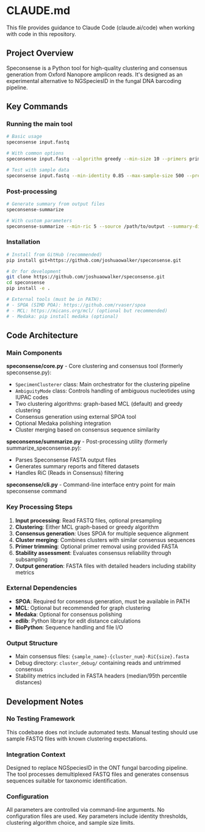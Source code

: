 # CLAUDE.md

This file provides guidance to Claude Code (claude.ai/code) when working with code in this repository.

## Project Overview

Speconsense is a Python tool for high-quality clustering and consensus generation from Oxford Nanopore amplicon reads. It's designed as an experimental alternative to NGSpeciesID in the fungal DNA barcoding pipeline.

## Key Commands

### Running the main tool
```bash
# Basic usage
speconsense input.fastq

# With common options
speconsense input.fastq --algorithm greedy --min-size 10 --primers primers.fasta --medaka

# Test with sample data
speconsense input.fastq --min-identity 0.85 --max-sample-size 500 --presample 1000
```

### Post-processing
```bash
# Generate summary from output files
speconsense-summarize

# With custom parameters
speconsense-summarize --min-ric 5 --source /path/to/output --summary-dir MyResults
```

### Installation
```bash
# Install from GitHub (recommended)
pip install git+https://github.com/joshuaowalker/speconsense.git

# Or for development
git clone https://github.com/joshuaowalker/speconsense.git
cd speconsense
pip install -e .

# External tools (must be in PATH):
# - SPOA (SIMD POA): https://github.com/rvaser/spoa
# - MCL: https://micans.org/mcl/ (optional but recommended)
# - Medaka: pip install medaka (optional)
```

## Code Architecture

### Main Components

**speconsense/core.py** - Core clustering and consensus tool (formerly speconsense.py):
- `SpecimenClusterer` class: Main orchestrator for the clustering pipeline
- `AmbiguityMode` class: Controls handling of ambiguous nucleotides using IUPAC codes
- Two clustering algorithms: graph-based MCL (default) and greedy clustering
- Consensus generation using external SPOA tool
- Optional Medaka polishing integration
- Cluster merging based on consensus sequence similarity

**speconsense/summarize.py** - Post-processing utility (formerly summarize_speconsense.py):
- Parses Speconsense FASTA output files
- Generates summary reports and filtered datasets
- Handles RiC (Reads in Consensus) filtering

**speconsense/cli.py** - Command-line interface entry point for main speconsense command

### Key Processing Steps

1. **Input processing**: Read FASTQ files, optional presampling
2. **Clustering**: Either MCL graph-based or greedy algorithm
3. **Consensus generation**: Uses SPOA for multiple sequence alignment
4. **Cluster merging**: Combines clusters with similar consensus sequences
5. **Primer trimming**: Optional primer removal using provided FASTA
6. **Stability assessment**: Evaluates consensus reliability through subsampling
7. **Output generation**: FASTA files with detailed headers including stability metrics

### External Dependencies

- **SPOA**: Required for consensus generation, must be available in PATH
- **MCL**: Optional but recommended for graph clustering
- **Medaka**: Optional for consensus polishing
- **edlib**: Python library for edit distance calculations
- **BioPython**: Sequence handling and file I/O

### Output Structure

- Main consensus files: `{sample_name}-{cluster_num}-RiC{size}.fasta`
- Debug directory: `cluster_debug/` containing reads and untrimmed consensus
- Stability metrics included in FASTA headers (median/95th percentile distances)

## Development Notes

### No Testing Framework
This codebase does not include automated tests. Manual testing should use sample FASTQ files with known clustering expectations.

### Integration Context
Designed to replace NGSpeciesID in the ONT fungal barcoding pipeline. The tool processes demultiplexed FASTQ files and generates consensus sequences suitable for taxonomic identification.

### Configuration
All parameters are controlled via command-line arguments. No configuration files are used. Key parameters include identity thresholds, clustering algorithm choice, and sample size limits.